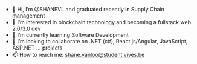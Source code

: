 - 👋 Hi, I’m @SHANEVL and graduated recently in Supply Chain management
- 👀 I’m interested in blockchain technology and becoming a fullstack web 2.0/3.0 dev
- 🌱 I’m currently learning Software Development
- 💞️ I’m looking to collaborate on .NET (c#), React.js/Angular, JavaScript, ASP.NET ... projects
- 📫 How to reach me: shane.vanloo@student.vives.be

<!---
SHANEVL/SHANEVL is a ✨ special ✨ repository because its `README.md` (this file) appears on your GitHub profile.
You can click the Preview link to take a look at your changes.
--->
